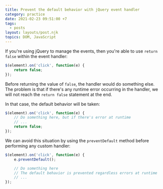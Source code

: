```yaml
---
title: Prevent the default behavior with jQuery event handler
category: practice
date: 2021-02-23 09:51:00 +7
tags:
  - posts
layout: layouts/post.njk
topics: DOM, JavaScript
---
```


If you're using jQuery to manage the events, then you're able to use `return false` within the event handler:

```js
$(element).on('click', function(e) {
    return false;
});
```

Before returning the value of `false`, the handler would do something else. The problem is that if there's any runtime error occurring in the handler, we will not reach the `return false` statement at the end.

In that case, the default behavior will be taken:

```js
$(element).on('click', function(e) {
    // Do something here, but if there's error at runtime
    // ...
    return false;
});
```

We can avoid this situation by using the `preventDefault` method before performing any custom handler:

```js
$(element).on('click', function(e) {
    e.preventDefault();

    // Do something here
    // The default behavior is prevented regardless errors at runtime
    // ...
});
```